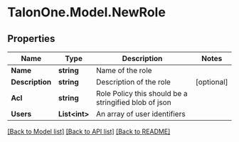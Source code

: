 
# TalonOne.Model.NewRole

## Properties

Name | Type | Description | Notes
------------ | ------------- | ------------- | -------------
**Name** | **string** | Name of the role | 
**Description** | **string** | Description of the role | [optional] 
**Acl** | **string** | Role Policy this should be a stringified blob of json | 
**Users** | **List&lt;int&gt;** | An array of user identifiers | 

[[Back to Model list]](../README.md#documentation-for-models)
[[Back to API list]](../README.md#documentation-for-api-endpoints)
[[Back to README]](../README.md)

